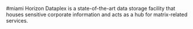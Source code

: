 #miami 
Horizon Dataplex is a state-of-the-art data storage facility that houses sensitive corporate information and acts as a hub for matrix-related services.